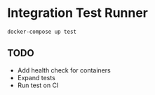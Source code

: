 # Integration Test Runner

```
docker-compose up test
```

## TODO
* Add health check for containers
* Expand tests
* Run test on CI
